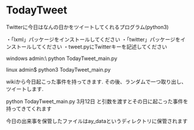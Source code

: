 # TodayTweet
Twitterに今日はなんの日かをツイートしてくれるプログラム(python3)


・「lxml」パッケージをインストールしてください
・「twitter」パッケージをインストールしてください
・tweet.pyにTwitterキーを記述してください

windows
admin:\ python TodayTweet_main.py

linux
admin$ python3 TodayTweet_main.py

wikiから今日起こった事件を持ってきます.
その後、ランダムで一つ取り出し、ツイートします.

python TodayTweet_main.py 3月12日
と引数を渡すとその日に起こった事件を持ってきてくれます

今日の出来事を保管したファイルはay_dataというディレクトリに保管されます
